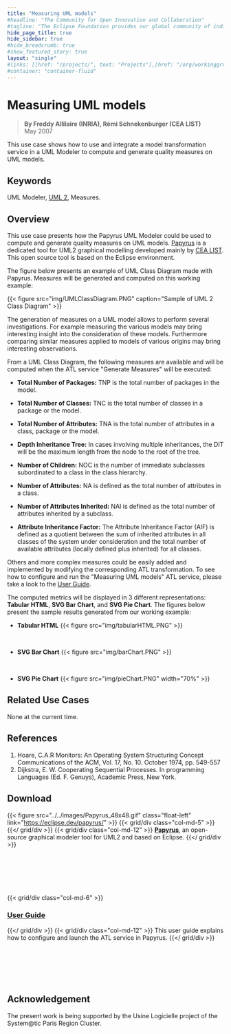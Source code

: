 ```yaml
---
title: "Measuring UML models"
#headline: "The Community for Open Innovation and Collaboration"
#tagline: "The Eclipse Foundation provides our global community of individuals and organizations with a mature, scalable, and business-friendly environment for open source software collaboration and innovation."
hide_page_title: true
hide_sidebar: true
#hide_breadcrumb: true
#show_featured_story: true
layout: "single"
#links: [[href: "/projects/", text: "Projects"],[href: "/org/workinggroups/", text: "Working Group"],[href: "/membership/", text: "Members"],[href: "/org/value", text: "Business Value"]]
#container: "container-fluid"
---
```


# Measuring UML models

> **By Freddy Allilaire (INRIA), Rémi Schnekenburger (CEA LIST)** \
> May 2007

This use case shows how to use and integrate a model transformation service in a UML Modeler to compute and generate quality measures on UML models.

## Keywords

UML Modeler, [UML 2](https://www.eclipse.org/modeling/mdt/?project=uml2), Measures.

## Overview

This use case presents how the Papyrus UML Modeler could be used to compute and generate quality measures on UML models. [Papyrus](https://eclipse.dev/papyrus/) is a dedicated tool for UML2 graphical modelling developed mainly by [CEA LIST](https://list.cea.fr/fr/). This open source tool is based on the Eclipse environment.

The figure below presents an example of UML Class Diagram made with Papyrus. Measures will be generated and computed on this working example:

{{< figure src="img/UMLClassDiagram.PNG" caption="Sample of UML 2 Class Diagram" >}}

The generation of measures on a UML model allows to perform several investigations. For example measuring the various models may bring interesting insight into the consideration of these models. Furthermore comparing similar measures applied to models of various origins may bring interesting observations.

From a UML Class Diagram, the following measures are available and will be computed when the ATL service "Generate Measures" will be executed:

  * **Total Number of Packages:** TNP is the total number of packages in the model.

  * **Total Number of Classes:** TNC is the total number of classes in a package or the model.

  * **Total Number of Attributes:** TNA is the total number of attributes in a class, package or the model.

  * **Depth Inheritance Tree:** In cases involving multiple inheritances, the DIT will be the maximum length from the node to the root of the tree.

  * **Number of Children:** NOC is the number of immediate subclasses subordinated to a class in the class hierarchy.

  * **Number of Attributes:** NA is defined as the total number of attributes in a class.

  * **Number of Attributes Inherited:** NAI is defined as the total number of attributes inherited by a subclass.

  * **Attribute Inheritance Factor:** The Attribute Inheritance Factor (AIF) is defined as a quotient between the sum of inherited attributes in all classes of the system under consideration and the total number of available attributes (locally defined plus inherited) for all classes.

Others and more complex measures could be easily added and implemented by modifying the corresponding ATL transformation. To see how to configure and run the "Measuring UML models" ATL service, please take a look to the [User Guide](userguide/).

The computed metrics will be displayed in 3 different representations: **Tabular HTML**, **SVG Bar Chart**, and **SVG Pie Chart**. The figures below present the sample results generated from our working example:

  * **Tabular HTML** {{< figure src="img/tabularHTML.PNG" >}}

&nbsp;

  * **SVG Bar Chart** {{< figure src="img/barChart.PNG" >}}

&nbsp;

  * **SVG Pie Chart** {{< figure src="img/pieChart.PNG" width="70%" >}}

## Related Use Cases

None at the current time.

## References

  1. Hoare, C.A.R Monitors: An Operating System Structuring Concept Communications of the ACM, Vol. 17, No. 10. October 1974, pp. 549-557
  2. Dijkstra, E. W. Cooperating Sequential Processes. In programming Languages (Ed. F. Genuys), Academic Press, New York.

##  Download

{{< figure src="../../images/Papyrus_48x48.gif" class="float-left" link="https://eclipse.dev/papyrus/" >}}
{{< grid/div class="col-md-5" >}}
{{</ grid/div >}}
{{< grid/div class="col-md-12" >}}
**[Papyrus](https://eclipse.dev/papyrus/)**, an open-source graphical modeler tool for UML2 and based on Eclipse.
{{</ grid/div >}}

&nbsp;

&nbsp;

&nbsp;

{{< grid/div class="col-md-6" >}}
### [User Guide](userguide/)
{{</ grid/div >}}
{{< grid/div class="col-md-12" >}}
This user guide explains how to configure and launch the ATL service in Papyrus.
{{</ grid/div >}}

&nbsp;

&nbsp;

&nbsp;

##  Acknowledgement

The present work is being supported by the Usine Logicielle project of the System@tic Paris Region Cluster.
